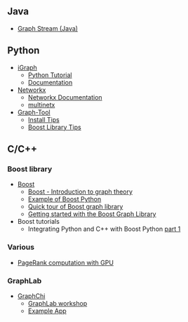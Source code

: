 ## Java
* [Graph Stream (Java)](http://graphstream-project.org/)

## Python 
* [iGraph](http://igraph.org/)
  - [Python Tutorial](http://igraph.org/python/doc/tutorial/tutorial.html)
  - [Documentation](http://igraph.org/python/doc/igraph-module.html)
* [Networkx](http://networkx.github.com/)
   - [Networkx Documentation](http://networkx.github.com/documentation/latest/reference/index.html)
   - [multinetx](https://github.com/nkoub/multinetx)
* [Graph-Tool](http://graph-tool.skewed.de/)
   - [Install Tips](https://gist.github.com/openp2pdesign/8864593)
   - [Boost Library Tips](http://stackoverflow.com/questions/22575527/boost-python-python-linkage-error)


## C/C++
### Boost library

* [Boost](http://www.boost.org/)
  - [Boost - Introduction to graph theory](http://www.boost.org/doc/libs/1_54_0/libs/graph/doc/graph_theory_review.html)
  - [Example of Boost Python](https://en.wikibooks.org/wiki/Python_Programming/Extending_with_C%2B%2B)
  - [Quick tour of Boost graph library](http://www.boost.org/doc/libs/1_55_0/libs/graph/doc/quick_tour.html)
  - [Getting started with the Boost Graph Library](http://www.technical-recipes.com/2015/getting-started-with-the-boost-graph-library/)
* Boost tutorials
  - Integrating Python and C++ with Boost Python [part 1](https://www.youtube.com/watch?v=GE8EsGUsC2w&ab_channel=Enthought)

### Various 
* [PageRank computation with GPU](http://devblogs.nvidia.com/parallelforall/gpu-accelerated-graph-analytics-python-numba/)

### GraphLab
* [GraphChi](http://graphlab.org/projects/graphchi.html)
    - [GraphLab workshop](http://graphlab.com/community/events/workshop13.html)
    - [Example App](https://github.com/GraphChi/graphchi-cpp/wiki/Example-Apps)